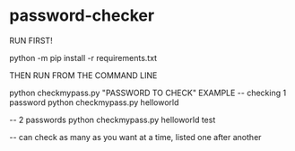 # password-checker
RUN FIRST!

python -m pip install -r requirements.txt


THEN
RUN FROM THE COMMAND LINE

python checkmypass.py "PASSWORD TO CHECK"
EXAMPLE -- checking 1 password
python checkmypass.py helloworld 

-- 2 passwords
python checkmypass.py helloworld test

-- can check as many as you want at a time, listed one after another
